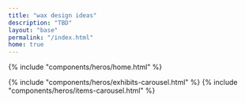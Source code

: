 ```yaml
---
title: "wax design ideas"
description: "TBD"
layout: "base"
permalink: "/index.html"
home: true
---
```


{% include "components/heros/home.html" %}  

<article class="container mx-auto p-6 max-w-3xl text-base-content">
  {% include "components/heros/exhibits-carousel.html" %}
  {% include "components/heros/items-carousel.html" %}
</article>




